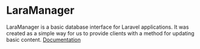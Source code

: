 # LaraManager

LaraManager is a basic database interface for Laravel applications. It was created as a simple way for us to provide clients with a method for updating basic content. [Documentation](http://philsquare.github.io/LaraManager)